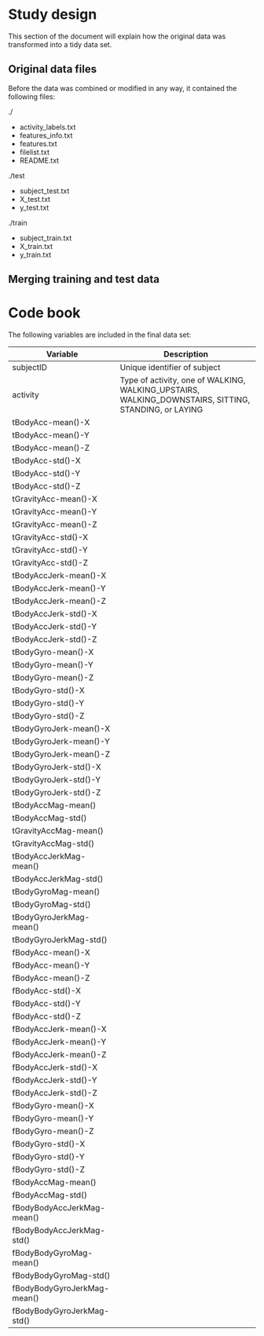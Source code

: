 # Study design
This section of the document will explain how the original data was transformed into a tidy data set.

## Original data files
Before the data was combined or modified in any way, it contained the following files:

./

* activity_labels.txt
* features_info.txt
* features.txt
* filelist.txt
* README.txt

./test

* subject_test.txt
* X_test.txt
* y_test.txt

./train

* subject_train.txt
* X_train.txt
* y_train.txt


## Merging training and test data



# Code book
The following variables are included in the final data set:

|Variable|Description|
|--------|-----------|
|subjectID|Unique identifier of subject|
|activity|Type of activity, one of WALKING, WALKING_UPSTAIRS, WALKING_DOWNSTAIRS, SITTING, STANDING, or LAYING|
|tBodyAcc-mean()-X||
|tBodyAcc-mean()-Y||
|tBodyAcc-mean()-Z||
|tBodyAcc-std()-X||
|tBodyAcc-std()-Y||
|tBodyAcc-std()-Z||
|tGravityAcc-mean()-X||
|tGravityAcc-mean()-Y||
|tGravityAcc-mean()-Z||
|tGravityAcc-std()-X||
|tGravityAcc-std()-Y||
|tGravityAcc-std()-Z||
|tBodyAccJerk-mean()-X||
|tBodyAccJerk-mean()-Y||
|tBodyAccJerk-mean()-Z||
|tBodyAccJerk-std()-X||
|tBodyAccJerk-std()-Y||
|tBodyAccJerk-std()-Z||
|tBodyGyro-mean()-X||
|tBodyGyro-mean()-Y||
|tBodyGyro-mean()-Z||
|tBodyGyro-std()-X||
|tBodyGyro-std()-Y||
|tBodyGyro-std()-Z||
|tBodyGyroJerk-mean()-X||
|tBodyGyroJerk-mean()-Y||
|tBodyGyroJerk-mean()-Z||
|tBodyGyroJerk-std()-X||
|tBodyGyroJerk-std()-Y||
|tBodyGyroJerk-std()-Z||
|tBodyAccMag-mean()||
|tBodyAccMag-std()||
|tGravityAccMag-mean()||
|tGravityAccMag-std()||
|tBodyAccJerkMag-mean()||
|tBodyAccJerkMag-std()||
|tBodyGyroMag-mean()||
|tBodyGyroMag-std()||
|tBodyGyroJerkMag-mean()||
|tBodyGyroJerkMag-std()||
|fBodyAcc-mean()-X||
|fBodyAcc-mean()-Y||
|fBodyAcc-mean()-Z||
|fBodyAcc-std()-X||
|fBodyAcc-std()-Y||
|fBodyAcc-std()-Z||
|fBodyAccJerk-mean()-X||
|fBodyAccJerk-mean()-Y||
|fBodyAccJerk-mean()-Z||
|fBodyAccJerk-std()-X||
|fBodyAccJerk-std()-Y||
|fBodyAccJerk-std()-Z||
|fBodyGyro-mean()-X||
|fBodyGyro-mean()-Y||
|fBodyGyro-mean()-Z||
|fBodyGyro-std()-X||
|fBodyGyro-std()-Y||
|fBodyGyro-std()-Z||
|fBodyAccMag-mean()||
|fBodyAccMag-std()||
|fBodyBodyAccJerkMag-mean()||
|fBodyBodyAccJerkMag-std()||
|fBodyBodyGyroMag-mean()||
|fBodyBodyGyroMag-std()||
|fBodyBodyGyroJerkMag-mean()||
|fBodyBodyGyroJerkMag-std()||

